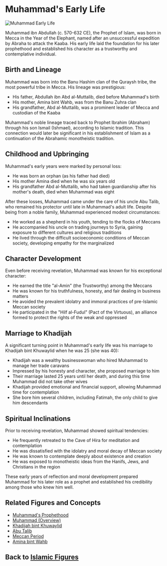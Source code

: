 # Muhammad's Early Life

![Muhammad Early Life](../../images/muhammad_early_life.jpg)

Muhammad ibn Abdullah (c. 570-632 CE), the Prophet of Islam, was born in Mecca in the Year of the Elephant, named after an unsuccessful expedition by Abraha to attack the Kaaba. His early life laid the foundation for his later prophethood and established his character as a trustworthy and contemplative individual.

## Birth and Lineage

Muhammad was born into the Banu Hashim clan of the Quraysh tribe, the most powerful tribe in Mecca. His lineage was prestigious:

- His father, Abdullah ibn Abd al-Muttalib, died before Muhammad's birth
- His mother, Amina bint Wahb, was from the Banu Zuhra clan
- His grandfather, Abd al-Muttalib, was a prominent leader of Mecca and custodian of the Kaaba

Muhammad's noble lineage traced back to Prophet Ibrahim (Abraham) through his son Ismail (Ishmael), according to Islamic tradition. This connection would later be significant in his establishment of Islam as a continuation of the Abrahamic monotheistic tradition.

## Childhood and Upbringing

Muhammad's early years were marked by personal loss:

- He was born an orphan (as his father had died)
- His mother Amina died when he was six years old
- His grandfather Abd al-Muttalib, who had taken guardianship after his mother's death, died when Muhammad was eight

After these losses, Muhammad came under the care of his uncle Abu Talib, who remained his protector until late in Muhammad's adult life. Despite being from a noble family, Muhammad experienced modest circumstances:

- He worked as a shepherd in his youth, tending to the flocks of Meccans
- He accompanied his uncle on trading journeys to Syria, gaining exposure to different cultures and religious traditions
- He lived through the difficult socioeconomic conditions of Meccan society, developing empathy for the marginalized

## Character Development

Even before receiving revelation, Muhammad was known for his exceptional character:

- He earned the title "al-Amin" (the Trustworthy) among the Meccans
- He was known for his truthfulness, honesty, and fair dealing in business matters
- He avoided the prevalent idolatry and immoral practices of pre-Islamic Meccan society
- He participated in the "Hilf al-Fudul" (Pact of the Virtuous), an alliance formed to protect the rights of the weak and oppressed

## Marriage to Khadijah

A significant turning point in Muhammad's early life was his marriage to Khadijah bint Khuwaylid when he was 25 (she was 40):

- Khadijah was a wealthy businesswoman who hired Muhammad to manage her trade caravans
- Impressed by his honesty and character, she proposed marriage to him
- Their marriage lasted 25 years until her death, and during this time Muhammad did not take other wives
- Khadijah provided emotional and financial support, allowing Muhammad time for contemplation
- She bore him several children, including Fatimah, the only child to give him descendants

## Spiritual Inclinations

Prior to receiving revelation, Muhammad showed spiritual tendencies:

- He frequently retreated to the Cave of Hira for meditation and contemplation
- He was dissatisfied with the idolatry and moral decay of Meccan society
- He was known to contemplate deeply about existence and creation
- He was exposed to monotheistic ideas from the Hanifs, Jews, and Christians in the region

These early years of reflection and moral development prepared Muhammad for his later role as a prophet and established his credibility among those who knew him well.

## Related Figures and Concepts

- [Muhammad's Prophethood](./muhammad_prophethood.md)
- [Muhammad (Overview)](./muhammad.md)
- [Khadijah bint Khuwaylid](./khadijah.md)
- [Abu Talib](./abu_talib.md)
- [Meccan Period](./meccan_period.md)
- [Amina bint Wahb](./amina.md)

## Back to [Islamic Figures](./README.md)
